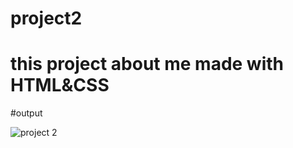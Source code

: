 # project2

# this project about me made with HTML&CSS

#output

![project 2](https://github.com/akashi9936/project2/assets/117150201/9cc1b737-1a27-4c6a-8d4c-46db5d30d273)
